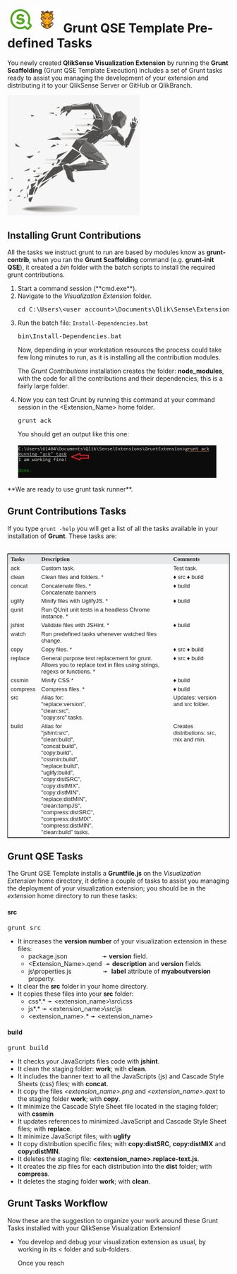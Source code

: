 # <img src="images/qs-logo-01.png" width="60px"><img src="images/grunt-03.png" width="60px"> Grunt QSE Template Pre-defined Tasks

You newly created **QlikSense Visualization Extension** by running the **Grunt Scaffolding** (Grunt QSE Template Execution) includes a set of Grunt tasks ready to assist you managing the development of your extension and distributing it to your QlikSense Server or GitHub or QlikBranch.

<img src="images/Grunt-Tasks-Runner-01.png" width="300px" style="text-align: center;">

## Installing Grunt Contributions

All the tasks we instruct grunt to run are based by modules know as **grunt-contrib**, when you ran the **Grunt Scaffolding** command (e.g. **grunt-init QSE**), it created a *bin* folder with the batch scripts to install the required grunt contributions.
<ol>
<li>Start a command session (**cmd.exe**).
<li>Navigate to the <i>Visualization Extension</i> folder.
<pre>cd C:\Users\&lt;user_account>\Documents\Qlik\Sense\Extensions\&lt;Extension_Name></pre>
<li>Run the batch file: <code>Install-Dependencies.bat</code><pre>bin\Install-Dependencies.bat</pre>
Now, depending in your workstation resources the process could take few long minutes to run, as it is installing all the contribution modules.

The *Grunt Contributions* installation creates the folder: **node_modules**, with the code for all the contributions and their dependencies, this is a fairly large folder.

<li>Now you can test Grunt by running this command at your command session in the &lt;Extension_Name> home folder.
<pre>grunt ack</pre>
You should get an output like this one:<br><br>

<img src="images/Grunt-Ack-01.png" width="450px" style="text-align: center;">
</ol>
**We are ready to use grunt task runner**.

## Grunt Contributions Tasks

If you type <code>grunt -help</code> you will get a list of all the tasks available in your installation of **Grunt**. These tasks are:<br><br>

<table style="border: 1px solid black; border-collapse: collapse; text-align: left;" width="100%">
  <tr style="background-color: #e5e8e8; font: 13px Tahoma;">
    <th>Tasks</th>
    <th>Description</th>
	<th>Comments</th>
  </tr>
  <tr style="font: 13px Arial; vertical-align: text-top;">
    <td>
        ack  
    </td><td>
		Custom task.
    </td>
	<td>
		Test task.
	</td>
  </tr>
  <tr style="font: 13px Arial; vertical-align: text-top;">
	<td>
        clean  
    </td><td>
		Clean files and folders. *
    </td>
	<td>&diams;&nbsp;src
		&diams;&nbsp;build
    </td>
  </tr>
  <tr style="font: 13px Arial; vertical-align: text-top;">
	<td>
        concat  
    </td><td>
		Concatenate files. *<br>
		Concatenate banners
	</td>
	<td>
		&diams;&nbsp;build		
	</td>
  </tr>
  <tr style="font: 13px Arial; vertical-align: text-top;">
	<td>
        uglify  
    </td><td>
		Minify files with UglifyJS. *
	</td>
	<td>
		&diams;&nbsp;build		
	</td>
  </tr>
  <tr style="font: 13px Arial; vertical-align: text-top;">
	<td>
        qunit  
    </td><td>
		Run QUnit unit tests in a headless Chrome instance. *
	</td>
	<td></td>
  </tr>
  <tr style="font: 13px Arial; vertical-align: text-top;">
	<td>
        jshint  
    </td><td>
		Validate files with JSHint. *
	</td>
	<td>
		&diams;&nbsp;build		
	</td>
  </tr>
  <tr style="font: 13px Arial; vertical-align: text-top;">
	<td>
        watch  
    </td><td>
		Run predefined tasks whenever watched files change.
	</td>
	<td></td>
  </tr>
  <tr style="font: 13px Arial; vertical-align: text-top;">
	<td>
        copy  
    </td><td>
		Copy files. *
	</td>
	<td>
		&diams;&nbsp;src
		&diams;&nbsp;build		
	</td>
  </tr>
  <tr style="font: 13px Arial; vertical-align: text-top;">
	<td>
        replace  
    </td><td>
		General purpose text replacement for grunt. Allows you to
                replace text in files using strings, regexs or functions. *
	</td>
	<td>
		&diams;&nbsp;src
		&diams;&nbsp;build		
	</td>
  </tr>
  <tr style="font: 13px Arial; vertical-align: text-top;">
	<td>
        cssmin  
    </td><td>
		Minify CSS *
	</td>
	<td>
		&diams;&nbsp;build		
	</td>
    </tr>
  <tr style="font: 13px Arial; vertical-align: text-top;">
	<td>
    	compress  
    </td><td>
		Compress files. *
    </td>
	<td>
		&diams;&nbsp;build		
	</td>
  </tr>
  <tr style="font: 13px Arial; vertical-align: text-top;">
	<td>
        src
	</td><td>
  		Alias for:<br>
		"replace:version",<br>
		"clean:src",<br>
		"copy:src" tasks.
	</td>
	<td>
		Updates: version and src folder.
	</td>
  </tr>
  <tr style="font: 13px Arial; vertical-align: text-top;">
	<td>
         build  
    </td><td>
		Alias for<br>
		"jshint:src",<br>
		"clean:build",<br>
		"concat:build",<br>
		"copy:build",<br>
		"cssmin:build",<br>
		"replace:build",<br>
		"uglify:build",<br>
		"copy:distSRC",<br>
		"copy:distMIX",<br>
		"copy:distMIN",<br>
		"replace:distMIN",<br>
		"clean:tempJS",<br>
		"compress:distSRC",<br>
		"compress:distMIX",<br>
		"compress:distMIN",<br>
		"clean:build" tasks.
	</td>
	<td>
		Creates distributions: src, mix and min.
	</td>
</tr>
</table>

## Grunt QSE Tasks

The Grunt QSE Template installs a **Gruntfile.js** on the *Visualization Extension* home directory, it define a couple of tasks to assist you managing the deployment of your visualization extension; you should be in the *extension* home directory to run these tasks:

#### src

<pre>grunt src</pre>

* It increases the **version number** of your visualization extension in these files:
	* package.json &nbsp;&nbsp;&nbsp;&nbsp; &nbsp;&nbsp;&nbsp;&nbsp; &nbsp;&nbsp;&nbsp;&nbsp;&nbsp;&nbsp;&nbsp;&nbsp;&nbsp;&#10139; **version** field.
	* &lt;Extension_Name>.qend &nbsp;&#10139; **description** and **version** fields
	* js\properties.js &nbsp;&nbsp;&nbsp;&nbsp; &nbsp; &nbsp;&nbsp;&nbsp;&nbsp;  &nbsp;&nbsp;&nbsp;&nbsp; &#10139;&nbsp; **label** attribute of **myaboutversion** property.
* It clear the **src** folder in your home directory.
* It copies these files into your **src** folder:
	* css\*.* &#10139; &lt;extension_name>\src\css
	* js\*.* &#10139; &lt;extension_name>\src\js
	* &lt;extension_name>.* &#10139; &lt;extension_name>


#### build

<pre>grunt build</pre>

* It checks your JavaScripts files code with **jshint**.
* It clean the staging folder: **work**; with **clean**.
* It includes the banner text to all the JavaScripts (js) and Cascade Style Sheets (css) files; with **concat**.
* It copy the files *&lt;extension&#95;name>.png* and *&lt;extension&#95;name>.qext* to the staging folder **work**; with **copy**.
* It minimize the Cascade Style Sheet file located in the staging folder; with **cssmin**
* It updates references to minimized JavaScript and Cascade Style Sheet files; with **replace**.
* It minimize JavaScript files; with **uglify**
* It copy distribution specific files; with **copy:distSRC**, **copy:distMIX** and **copy:distMIN**.
* It deletes the staging file: **&lt;extension&#95;name>.replace-text.js**.
* It creates the zip files for each distribution into the **dist** folder; with **compress**.
* It deletes the staging folder **work**; with **clean**.

## Grunt Tasks Workflow

Now these are the suggestion to organize your work around these Grunt Tasks installed with your QlikSense Visualization Extension!

<ul>
<li> You develop and debug your visualization extension as usual, by working in its &lt<extension&#95;name> folder and sub-folders.

Once you reach 
</ul>


